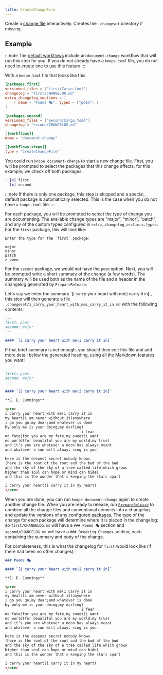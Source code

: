 ```yaml
---
title: CreateChangeFile
---
```


Create a [change file](/reference/concepts/change-file) interactively. Creates the `.changeset` directory if missing.

## Example

:::note
The [default workflows] include an `document-change` workflow that will run this step for you. If you do not already have a `knope.toml` file, you do not need to create one to use this feature.
:::

With a `knope.toml` file that looks like this:

```toml
[packages.first]
versioned_files = ["first/Cargo.toml"]
changelog = "first/CHANGELOG.md"
extra_changelog_sections = [
    { name = "Poems 🎭", types = ["poem"] }
]

[packages.second]
versioned_files = ["second/Cargo.toml"]
changelog = "second/CHANGELOG.md"

[[workflows]]
name = "document-change"

[[workflows.steps]]
type = "CreateChangeFile"
```

You could run `knope document-change` to start a new change file. First, you will be prompted to select the packages that this change affects, for this example, we check off both packages.

```markdown
- [x] first
- [x] second
```

:::note
If there is only one package, this step is skipped and a special, default package is automatically selected. This is the case when you do not have a `knope.toml` file.
:::

For each package, you will be prompted to select the type of change you are documenting.
The available change types are "major", "minor", "patch", and any of the custom types configured in `extra_changelog_sections.types`. For the `first` package, this will look like:

```
Enter the type for the `first` package:

major
minor
patch
> poem
```

For the `second` package, we would not have the `poem` option. Next, you will be prompted write a short summary of the change (a few words). The summary will be used both as the name of the file and a header in the changelog generated by `PrepareRelease`.

Let's say we enter the summary \`\[i carry your heart with me(i carry it in]\`, this step will then generate a file `.changeset/i_carry_your_heart_with_mei_carry_it_in.md` with the following contents:

```markdown
---
first: poem
second: major
---

#### `[i carry your heart with me(i carry it in]`
```

If that brief summary is not enough, you should then edit this file and add more detail below the generated heading, using all the Markdown features you want!

```markdown
---
first: poem
second: major
---

#### `[i carry your heart with me(i carry it in]`

**E. E. Cummings**

<pre>
i carry your heart with me(i carry it in
my heart)i am never without it(anywhere
i go you go,my dear;and whatever is done
by only me is your doing,my darling)
                                   i fear
no fate(for you are my fate,my sweet)i want
no world(for beautiful you are my world,my true)
and it’s you are whatever a moon has always meant
and whatever a sun will always sing is you

here is the deepest secret nobody knows
(here is the root of the root and the bud of the bud
and the sky of the sky of a tree called life;which grows
higher than soul can hope or mind can hide)
and this is the wonder that's keeping the stars apart

i carry your heart(i carry it in my heart)
</pre>
```

When you are done, you can run `knope document-change` again to create another change file. When you are ready to release, run [`PrepareRelease`] to combine all the change files and conventional commits into a changelog and update the versions of any configured [packages]. The type of the change for each package will determine where it is placed in the changelog: so `first/CHANGELOG.md` will have a `### Poems 🎭` section and `second/CHANGELOG.md` will have a `### Breaking Changes` section, each containing the summary and body of the change.

For completeness, this is what the changelog for `first` would look like (if there had been no other changes):

```markdown
### Poems 🎭

#### `[i carry your heart with me(i carry it in]`

**E. E. Cummings**

<pre>
i carry your heart with me(i carry it in
my heart)i am never without it(anywhere
i go you go,my dear;and whatever is done
by only me is your doing,my darling)
                                   i fear
no fate(for you are my fate,my sweet)i want
no world(for beautiful you are my world,my true)
and it’s you are whatever a moon has always meant
and whatever a sun will always sing is you

here is the deepest secret nobody knows
(here is the root of the root and the bud of the bud
and the sky of the sky of a tree called life;which grows
higher than soul can hope or mind can hide)
and this is the wonder that's keeping the stars apart

i carry your heart(i carry it in my heart)
</pre>
```

[`PrepareRelease`]: ./prepare-release
[conventional commits]: https://www.conventionalcommits.org/en/v1.0.0/
[packages]: ../packages.md
[default workflows]: ../../default-workflows
[change types]: https://github.com/knope-dev/changesets#change-type
